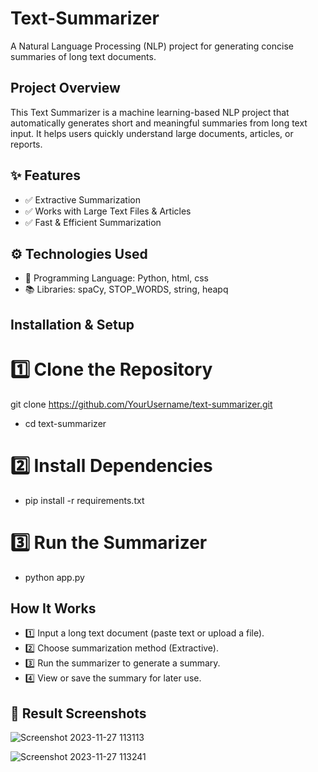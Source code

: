 # Text-Summarizer
A Natural Language Processing (NLP) project for generating concise summaries of long text documents.

## Project Overview
This Text Summarizer is a machine learning-based NLP project that automatically generates short and meaningful summaries from long text input. It helps users quickly understand large documents, articles, or reports.

## ✨ Features
- ✅ Extractive Summarization 
- ✅ Works with Large Text Files & Articles 
- ✅ Fast & Efficient Summarization

## ⚙️ Technologies Used
- 📝 Programming Language: Python, html, css
- 📚 Libraries: spaCy, STOP_WORDS, string, heapq

 ## Installation & Setup
# 1️⃣ Clone the Repository

git clone https://github.com/YourUsername/text-summarizer.git
- cd text-summarizer

# 2️⃣ Install Dependencies
- pip install -r requirements.txt

# 3️⃣ Run the Summarizer
- python app.py

## How It Works
- 1️⃣ Input a long text document (paste text or upload a file).
- 2️⃣ Choose summarization method (Extractive).
- 3️⃣ Run the summarizer to generate a summary.
- 4️⃣ View or save the summary for later use.

## 📸 Result Screenshots 
![Screenshot 2023-11-27 113113](https://github.com/user-attachments/assets/902c6ba2-c552-4a7e-95ec-e10913a8c1e6) 

![Screenshot 2023-11-27 113241](https://github.com/user-attachments/assets/a274fe6d-8527-4a97-9300-e973ef3563ad)













